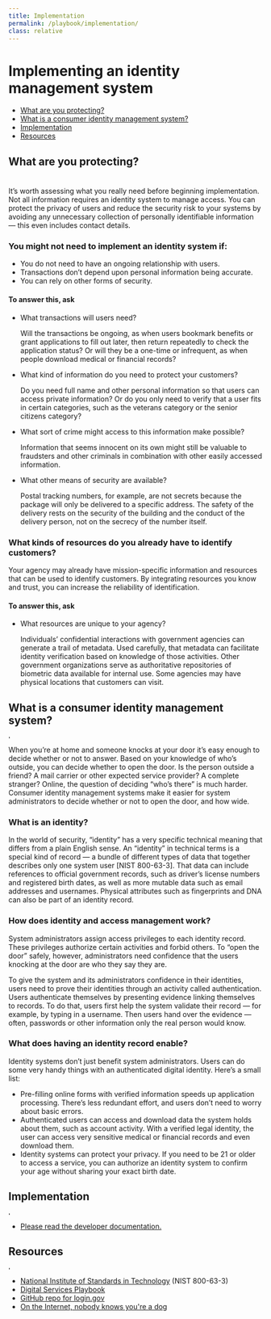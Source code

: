 ```yaml
---
title: Implementation
permalink: /playbook/implementation/
class: relative
---
```


<div class="bg-navy">
  <div class="container cntnr-wide px2 py3">
    <h1 class="m0 white">
      Implementing an identity management system
    </h1>
  </div>
</div>
<div class="bg-white">
  <div class="container cntnr-wide px2 pt4 pb5">
    <div class="clearfix">
      <nav id="pb-nav--side-cntnr" class="sm-col-right sm-col-3 sm-show">
        <ul id="pb-nav--side" class="list-reset pt2 red nav">
          <li class="mb2"><a class="h5 serif" href="#protecting">What are you protecting?</a></li>
          <li class="mb2"><a class="h5 serif" href="#consumer-identity">What is a consumer identity management system?</a></li>
          <li class="mb2"><a class="h5 serif" href="#implementation">Implementation</a></li>
          <li class="mb2"><a class="h5 serif" href="#resources">Resources</a></li>
        </ul>
      </nav>
      <div class="sm-col sm-col-8 mb2">
        <h2 id="protecting" class="mt0 mb1 pt2">
          What are you protecting?
        </h2><img alt="" class="mb3" src="{{ '/assets/img/hr-red-4.svg' | prepend: site.baseurl }}" height="6">
        <p class="mb4 serif fs-20p">
          It’s worth assessing what you really need before beginning implementation. Not all information requires an identity system to manage access. You can protect the privacy of users and reduce the security risk to your systems by avoiding any unnecessary collection of personally identifiable information — this even includes contact details.
        </p>
        <h3 class="mt0 mb2">
          You might not need to implement an identity system if:
        </h3>
        <ul class="mb3 pl2 ml2 serif teal">
          <li class="mb2">
            <span class="gray">You do not need to have an ongoing relationship with users.</span>
          </li>
          <li class="mb2">
            <span class="gray">Transactions don’t depend upon personal information being accurate.</span>
          </li>
          <li class="mb2">
            <span class="gray">You can rely on other forms of security.</span>
          </li>
        </ul>
        <h4 class="mt0 mb2">
          To answer this, ask
        </h4>
        <ul class="list-reset mb4 list-checked">
          <li class="mb3 pl3">
            <div class="mb1 serif bold">
              What transactions will users need?
            </div>
            <p class="h3">
              Will the transactions be ongoing, as when users bookmark benefits or grant applications to fill out later, then return repeatedly to check the application status? Or will they be a one-time or infrequent, as when people download medical or financial records?
            </p>
          </li>
          <li class="mb3 pl3">
            <div class="mb1 serif bold">
              What kind of information do you need to protect your customers?
            </div>
            <p class="h3">
              Do you need full name and other personal information so that users can access private information? Or do you only need to verify that a user fits in certain categories, such as the veterans category or the senior citizens category?
            </p>
          </li>
          <li class="mb3 pl3">
            <div class="mb1 serif bold">
              What sort of crime might access to this information make possible?
            </div>
            <p class="h3">
              Information that seems innocent on its own might still be valuable to fraudsters and other criminals in combination with other easily accessed information.
            </p>
          </li>
          <li class="mb3 pl3">
            <div class="mb1 serif bold">
              What other means of security are available?
            </div>
            <p class="h3">
              Postal tracking numbers, for example, are not secrets because the package will only be delivered to a specific address. The safety of the delivery rests on the security of the building and the conduct of the delivery person, not on the secrecy of the number itself.
            </p>
          </li>
        </ul>
        <h3 class="mt0 mb2">
          What kinds of resources do you already have to identify customers?
        </h3>
        <p class="mb3 serif fs-20p">
          Your agency may already have mission-specific information and resources that can be used to identify customers. By integrating resources you know and trust, you can increase the reliability of identification.
        </p>
        <h4 class="mt0 mb2">
          To answer this, ask
        </h4>
        <ul class="list-reset mb3 list-checked">
          <li class="mb3 pl3">
            <div class="mb1 serif bold">
              What resources are unique to your agency?
            </div>
            <p class="h3">
              Individuals’ confidential interactions with government agencies can generate a trail of metadata. Used carefully, that metadata can facilitate identity verification based on knowledge of those activities. Other government organizations serve as authoritative repositories of biometric data available for internal use. Some agencies may have physical locations that customers can visit.
            </p>
          </li>
        </ul>
        <h2 id="consumer-identity" class="mt0 mb1 pt2">
          What is a consumer identity management system?
        </h2><img alt="hr" class="mb3" src="{{ '/assets/img/hr-red-5.svg' | prepend: site.baseurl }}" height="6">
        <p class="mb5 serif fs-20p">
          When you’re at home and someone knocks at your door it’s easy enough to decide whether or not to answer. Based on your knowledge of who’s outside, you can decide whether to open the door. Is the person outside a friend? A mail carrier or other expected service provider? A complete stranger? Online, the question of deciding “who’s there” is much harder. Consumer identity management systems make it easier for system administrators to decide whether or not to open the door, and how wide.
        </p>
        <h3 class="mt0 mb1">
          What is an identity?
        </h3>
        <p class="mb3 h3">
          In the world of security, “identity” has a very specific technical meaning that differs from a plain English sense. An “identity” in technical terms is a special kind of record — a bundle of different types of data that together describes only one system user [NIST 800-63-3]. That data can include references to official government records, such as driver’s license numbers and registered birth dates, as well as more mutable data such as email addresses and usernames. Physical attributes such as fingerprints and DNA can also be part of an identity record.
        </p>
        <h3 class="mt0 mb1">
          How does identity and access management work?
        </h3>
        <p class="h3">
          System administrators assign access privileges to each identity record. These privileges authorize certain activities and forbid others. To “open the door” safely, however, administrators need confidence that the users knocking at the door are who they say they are.
        </p>
        <p class="mb3 h3">
          To give the system and its administrators confidence in their identities, users need to prove their identities through an activity called authentication. Users authenticate themselves by presenting evidence linking themselves to records. To do that, users first help the system validate their record — for example, by typing in a username. Then users hand over the evidence — often, passwords or other information only the real person would know.
        </p>
        <h3 class="mt0 mb1">
          What does having an identity record enable?
        </h3>
        <p class="mb3 h3">
          Identity systems don’t just benefit system administrators. Users can do some very handy things with an authenticated digital identity. Here’s a small list:
        </p>
        <ul class="mt0 mb5 ml1 pl1 teal h3">
          <li class="mb2">
            <span class="gray"><span class="bold">Pre-filling online forms with verified information speeds up application processing.</span> There’s less redundant effort, and users don’t need to worry about basic errors.</span>
          </li>
          <li class="mb2">
            <span class="gray"><span class="bold">Authenticated users can access and download data the system holds about them, such as account activity.</span> With a verified legal identity, the user can access very sensitive medical or financial records and even download them.</span>
          </li>
          <li class="mb2">
            <span class="gray"><span class="bold">Identity systems can protect your privacy.</span> If you need to be 21 or older to access a service, you can authorize an identity system to confirm your age without sharing your exact birth date.</span>
          </li>
        </ul>
        <h2 id="implementation" class="mb2 pt2">
          Implementation
        </h2><img alt="hr" class="mb3" src="{{ '/assets/img/hr-red-6.svg' | prepend: site.baseurl }}" height="6">
        <ul class="list-reset mb5 h3">
          <li class="mb2">
            <a href="https://pages.18f.gov/identity-dev-docs/" target="_blank">Please read the developer documentation.</a>
          </li>
        </ul>
        <h2 id="resources" class="mb2 pt2">
          Resources
        </h2><img alt="hr" class="mb3" src="{{ '/assets/img/hr-red-7.svg' | prepend: site.baseurl }}" height="6">
        <ul class="list-reset mb3 h3">
          <li class="mb2">
            <a href="https://pages.nist.gov/800-63-3/" target="_blank">National Institute of Standards in Technology</a> (NIST 800-63-3)
          </li>
          <li class="mb2">
            <a href="https://playbook.cio.gov/#introduction" target="_blank">Digital Services Playbook</a>
          </li>
          <li class="mb2">
            <a href="https://github.com/18F/identity-idp" target="_blank">GitHub repo for login.gov</a>
          </li>
          <li class="mb2">
            <a href="https://en.wikipedia.org/wiki/On_the_Internet,_nobody_knows_you%27re_a_dog" target="_blank">On the Internet, nobody knows you're a dog</a>
          </li>
        </ul>
      </div>
    </div>
  </div>
</div>
